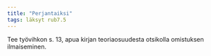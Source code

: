 ```yaml
---
title: "Perjantaiksi"
tags: läksyt rub7.5
---
```


Tee työvihkon s. 13, apua kirjan teoriaosuudesta otsikolla omistuksen ilmaiseminen.